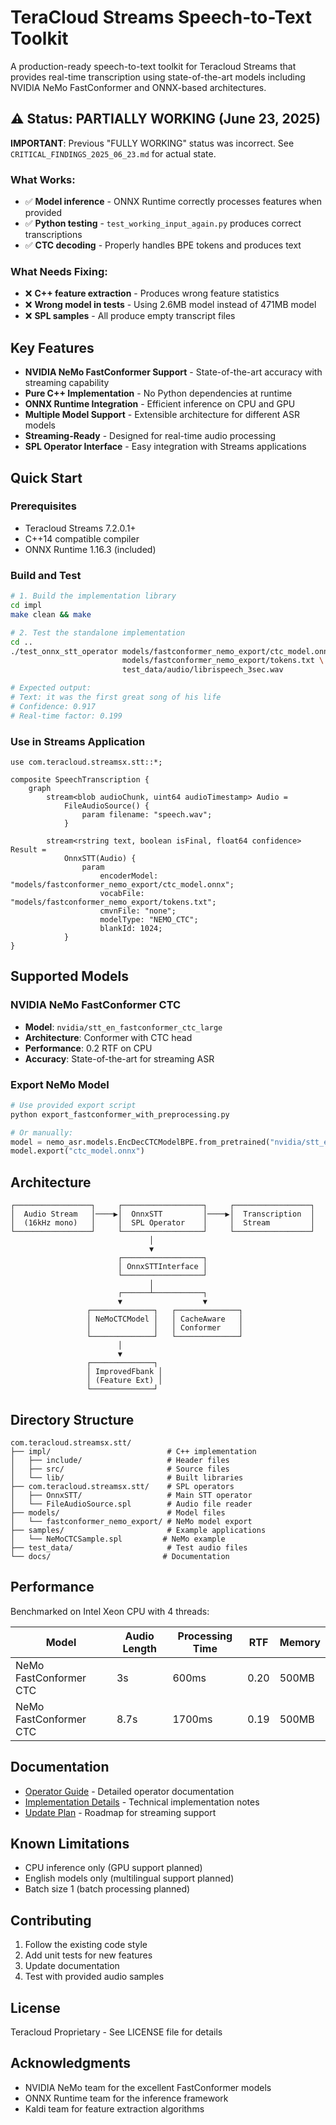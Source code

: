 # TeraCloud Streams Speech-to-Text Toolkit

A production-ready speech-to-text toolkit for Teracloud Streams that provides real-time transcription using state-of-the-art models including NVIDIA NeMo FastConformer and ONNX-based architectures.

## ⚠️ Status: PARTIALLY WORKING (June 23, 2025)

**IMPORTANT**: Previous "FULLY WORKING" status was incorrect. See `CRITICAL_FINDINGS_2025_06_23.md` for actual state.

### What Works:
- ✅ **Model inference** - ONNX Runtime correctly processes features when provided
- ✅ **Python testing** - `test_working_input_again.py` produces correct transcriptions
- ✅ **CTC decoding** - Properly handles BPE tokens and produces text

### What Needs Fixing:
- ❌ **C++ feature extraction** - Produces wrong feature statistics
- ❌ **Wrong model in tests** - Using 2.6MB model instead of 471MB model
- ❌ **SPL samples** - All produce empty transcript files

## Key Features

- **NVIDIA NeMo FastConformer Support** - State-of-the-art accuracy with streaming capability
- **Pure C++ Implementation** - No Python dependencies at runtime
- **ONNX Runtime Integration** - Efficient inference on CPU and GPU
- **Multiple Model Support** - Extensible architecture for different ASR models
- **Streaming-Ready** - Designed for real-time audio processing
- **SPL Operator Interface** - Easy integration with Streams applications

## Quick Start

### Prerequisites
- Teracloud Streams 7.2.0.1+
- C++14 compatible compiler
- ONNX Runtime 1.16.3 (included)

### Build and Test

```bash
# 1. Build the implementation library
cd impl
make clean && make

# 2. Test the standalone implementation
cd ..
./test_onnx_stt_operator models/fastconformer_nemo_export/ctc_model.onnx \
                         models/fastconformer_nemo_export/tokens.txt \
                         test_data/audio/librispeech_3sec.wav

# Expected output:
# Text: it was the first great song of his life
# Confidence: 0.917
# Real-time factor: 0.199
```

### Use in Streams Application

```spl
use com.teracloud.streamsx.stt::*;

composite SpeechTranscription {
    graph
        stream<blob audioChunk, uint64 audioTimestamp> Audio = 
            FileAudioSource() {
                param filename: "speech.wav";
            }
        
        stream<rstring text, boolean isFinal, float64 confidence> Result = 
            OnnxSTT(Audio) {
                param
                    encoderModel: "models/fastconformer_nemo_export/ctc_model.onnx";
                    vocabFile: "models/fastconformer_nemo_export/tokens.txt";
                    cmvnFile: "none";
                    modelType: "NEMO_CTC";
                    blankId: 1024;
            }
}
```

## Supported Models

### NVIDIA NeMo FastConformer CTC
- **Model**: `nvidia/stt_en_fastconformer_ctc_large`
- **Architecture**: Conformer with CTC head
- **Performance**: 0.2 RTF on CPU
- **Accuracy**: State-of-the-art for streaming ASR

### Export NeMo Model
```python
# Use provided export script
python export_fastconformer_with_preprocessing.py

# Or manually:
model = nemo_asr.models.EncDecCTCModelBPE.from_pretrained("nvidia/stt_en_fastconformer_ctc_large")
model.export("ctc_model.onnx")
```

## Architecture

```
┌─────────────────┐     ┌──────────────────┐     ┌─────────────────┐
│  Audio Stream   │────▶│  OnnxSTT         │────▶│  Transcription  │
│  (16kHz mono)   │     │  SPL Operator    │     │  Stream         │
└─────────────────┘     └──────────────────┘     └─────────────────┘
                               │
                               ▼
                        ┌──────────────────┐
                        │ OnnxSTTInterface │
                        └──────────────────┘
                               │
                        ┌──────┴───────────┐
                        ▼                  ▼
                 ┌──────────────┐   ┌──────────────┐
                 │ NeMoCTCModel │   │ CacheAware   │
                 │              │   │ Conformer    │
                 └──────────────┘   └──────────────┘
                        │
                        ▼
                 ┌──────────────┐
                 │ ImprovedFbank │
                 │ (Feature Ext) │
                 └──────────────┘
```

## Directory Structure

```
com.teracloud.streamsx.stt/
├── impl/                          # C++ implementation
│   ├── include/                   # Header files
│   ├── src/                       # Source files
│   └── lib/                       # Built libraries
├── com.teracloud.streamsx.stt/    # SPL operators
│   ├── OnnxSTT/                   # Main STT operator
│   └── FileAudioSource.spl        # Audio file reader
├── models/                        # Model files
│   └── fastconformer_nemo_export/ # NeMo model export
├── samples/                       # Example applications
│   └── NeMoCTCSample.spl         # NeMo example
├── test_data/                     # Test audio files
└── docs/                         # Documentation
```

## Performance

Benchmarked on Intel Xeon CPU with 4 threads:

| Model | Audio Length | Processing Time | RTF | Memory |
|-------|-------------|-----------------|-----|---------|
| NeMo FastConformer CTC | 3s | 600ms | 0.20 | 500MB |
| NeMo FastConformer CTC | 8.7s | 1700ms | 0.19 | 500MB |

## Documentation

- [Operator Guide](OPERATOR_GUIDE.md) - Detailed operator documentation
- [Implementation Details](IMPLEMENTATION_COMPLETE.md) - Technical implementation notes
- [Update Plan](docs/STREAMS_OPERATOR_UPDATE_PLAN.md) - Roadmap for streaming support

## Known Limitations

- CPU inference only (GPU support planned)
- English models only (multilingual support planned)
- Batch size 1 (batch processing planned)

## Contributing

1. Follow the existing code style
2. Add unit tests for new features
3. Update documentation
4. Test with provided audio samples

## License

Teracloud Proprietary - See LICENSE file for details

## Acknowledgments

- NVIDIA NeMo team for the excellent FastConformer models
- ONNX Runtime team for the inference framework
- Kaldi team for feature extraction algorithms